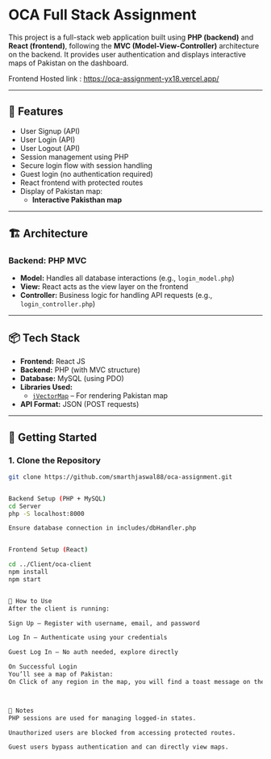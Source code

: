 # OCA Full Stack Assignment

This project is a full-stack web application built using **PHP (backend)** and **React (frontend)**, following the **MVC (Model-View-Controller)** architecture on the backend. It provides user authentication and displays interactive maps of Pakistan on the dashboard.

Frontend Hosted link : https://oca-assignment-yx18.vercel.app/

---

## 📂 Features

- User Signup (API)
- User Login (API)
- User Logout (API)
- Session management using PHP
- Secure login flow with session handling
- Guest login (no authentication required)
- React frontend with protected routes
- Display of Pakistan map:
  - **Interactive Pakisthan map**

---

## 🏗️ Architecture

### Backend: PHP MVC

- **Model:** Handles all database interactions (e.g., `login_model.php`)
- **View:** React acts as the view layer on the frontend
- **Controller:** Business logic for handling API requests (e.g., `login_controller.php`)

---

## 📦 Tech Stack

- **Frontend:** React JS
- **Backend:** PHP (with MVC structure)
- **Database:** MySQL (using PDO)
- **Libraries Used:**
  - [`jVectorMap`](https://jvectormap.com/) – For rendering Pakistan map
- **API Format:** JSON (POST requests)

---


## 🚀 Getting Started

### 1. Clone the Repository

```bash
git clone https://github.com/smarthjaswal88/oca-assignment.git


Backend Setup (PHP + MySQL)
cd Server
php -S localhost:8000

Ensure database connection in includes/dbHandler.php


Frontend Setup (React)

cd ../Client/oca-client
npm install
npm start


👤 How to Use
After the client is running:

Sign Up — Register with username, email, and password

Log In — Authenticate using your credentials

Guest Log In — No auth needed, explore directly

On Successful Login
You’ll see a map of Pakistan:
On Click of any region in the map, you will find a toast message on the top-right corner of the screen displaying the name of that region.



🧠 Notes
PHP sessions are used for managing logged-in states.

Unauthorized users are blocked from accessing protected routes.

Guest users bypass authentication and can directly view maps.


